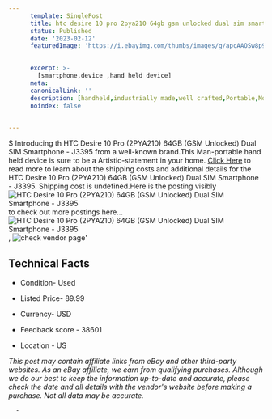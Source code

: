 ```yaml
---
      template: SinglePost
      title: htc desire 10 pro 2pya210 64gb gsm unlocked dual sim smartphone j3395
      status: Published
      date: '2023-02-12'
      featuredImage: 'https://i.ebayimg.com/thumbs/images/g/apcAAOSw8p9i4DUe/s-l225.jpg'
       

      excerpt: >-
        [smartphone,device ,hand held device]
      meta:
      canonicalLink: ''
      description: [handheld,industrially made,well crafted,Portable,Mobile,Compact,Convenient,Lightweight,Maneuverable,Man-portable,Miniature,Carriable,Hand-held,Light,Holdable,Transportable,Mobile device,Pocket-sized,On-the-go,Wireless,Cordless,Compact size,Convenient size, smartphone,device ,hand held device]
      noindex: false
      

---
```

$
      Introducing th HTC Desire 10 Pro (2PYA210) 64GB (GSM Unlocked) Dual SIM Smartphone - J3395 from a well-known brand.This Man-portable hand held device is sure to be a Artistic-statement in your home. [Click Here](https://www.ebay.com/itm/144659480103?hash=item21ae607e27%3Ag%3AapcAAOSw8p9i4DUe&mkevt=1&mkcid=1&mkrid=711-53200-19255-0&campid=%253CePNCampaignId%253E&customid=%253CreferenceId%253E&toolid=10049) to read more to learn about the shipping costs and additional details for the HTC Desire 10 Pro (2PYA210) 64GB (GSM Unlocked) Dual SIM Smartphone - J3395. Shipping cost is undefined.Here is the posting visibly ![HTC Desire 10 Pro (2PYA210) 64GB (GSM Unlocked) Dual SIM Smartphone - J3395](https://i.ebayimg.com/thumbs/images/g/apcAAOSw8p9i4DUe/s-l225.jpg) to check out more postings here... ![HTC Desire 10 Pro (2PYA210) 64GB (GSM Unlocked) Dual SIM Smartphone - J3395](https://i.ebayimg.com/images/g/apcAAOSw8p9i4DUe/s-l1600.jpg), ![check vendor page](https://origin-galleryplus.ebayimg.com/ws/web/144659480103_2_0_1/225x225.jpg,https://origin-galleryplus.ebayimg.com/ws/web/144659480103_3_0_1/225x225.jpg,https://origin-galleryplus.ebayimg.com/ws/web/144659480103_4_0_1/225x225.jpg,https://origin-galleryplus.ebayimg.com/ws/web/144659480103_5_0_1/225x225.jpg,https://origin-galleryplus.ebayimg.com/ws/web/144659480103_6_0_1/225x225.jpg,https://origin-galleryplus.ebayimg.com/ws/web/144659480103_7_0_1/225x225.jpg,https://origin-galleryplus.ebayimg.com/ws/web/144659480103_8_0_1/225x225.jpg)'

      

 ## Technical Facts 



     
      

 - Condition- Used 


      

 - Listed Price- 89.99 


      

 - Currency- USD 


      

 - Feedback score - 38601 


      

 - Location - US 


      
      

 *_This post may contain affiliate links from eBay and other third-party websites. As an eBay affiliate, we earn from qualifying purchases. Although we do our best to keep the information up-to-date and accurate, please check the date and all details with the vendor's website before making a purchase. Not all data may be accurate._*




      -
